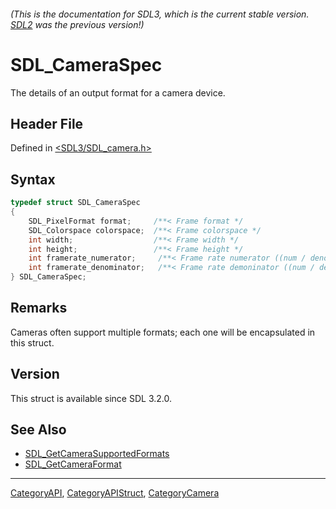 ###### (This is the documentation for SDL3, which is the current stable version. [SDL2](https://wiki.libsdl.org/SDL2/) was the previous version!)
# SDL_CameraSpec

The details of an output format for a camera device.

## Header File

Defined in [<SDL3/SDL_camera.h>](https://github.com/libsdl-org/SDL/blob/main/include/SDL3/SDL_camera.h)

## Syntax

```c
typedef struct SDL_CameraSpec
{
    SDL_PixelFormat format;     /**< Frame format */
    SDL_Colorspace colorspace;  /**< Frame colorspace */
    int width;                  /**< Frame width */
    int height;                 /**< Frame height */
    int framerate_numerator;     /**< Frame rate numerator ((num / denom) == FPS, (denom / num) == duration in seconds) */
    int framerate_denominator;   /**< Frame rate demoninator ((num / denom) == FPS, (denom / num) == duration in seconds) */
} SDL_CameraSpec;
```

## Remarks

Cameras often support multiple formats; each one will be encapsulated in
this struct.

## Version

This struct is available since SDL 3.2.0.

## See Also

- [SDL_GetCameraSupportedFormats](SDL_GetCameraSupportedFormats)
- [SDL_GetCameraFormat](SDL_GetCameraFormat)

----
[CategoryAPI](CategoryAPI), [CategoryAPIStruct](CategoryAPIStruct), [CategoryCamera](CategoryCamera)

